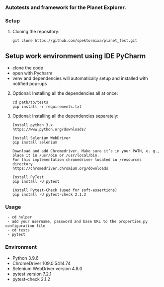 ### Autotests and framework for the Planet Explorer.

### Setup

 1. Cloning the repository:

    ```shell
    git clone https://github.com/spektormixa/planet_test.git
    ```

## Setup work environment using IDE PyCharm
* clone the code
* open with Pycharm
* venv and dependencies will automatically setup and installed with notified pop-ups


2. Optional: Installing all the dependencies all at once:

    ```shell
    cd path/to/tests
    pip install -r requirements.txt
    ```

3.  Optional: Installing all the dependencies separately:

    ```shell
    Install python 3.x
    https://www.python.org/downloads/
    
    Install Selenium WebDriver
    pip install selenium
    
    Download and add Chromedriver. Make sure it’s in your PATH, e. g., place it in /usr/bin or /usr/local/bin.
    For this implementation chromedriver located in /resources directory
    https://chromedriver.chromium.org/downloads
    
    Install PyTest
    pip install -U pytest
    
    Install Pytest-Check (used for soft-assertions)
    pip install -U pytest-check 2.1.2
    ```


### Usage
```shell
 - cd helper
 - add your username, password and base URL to the properties.py configuration file
 - cd tests
 - pytest
 ```


### Environment

- Python 3.9.6
- ChromeDriver 109.0.5414.74
- Selenium WebDriver version 4.8.0
- pytest version 7.2.1
- pytest-check 2.1.2
